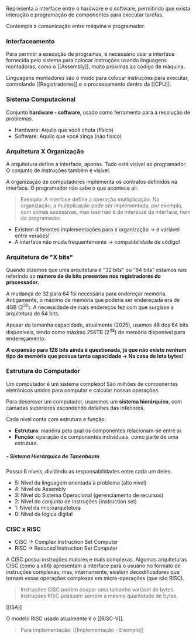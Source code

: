 Representa a interface entre o hardware e o software, permitindo que exista interação e programação de componentes para executar tarefas.

Contempla a comunicação entre máquina e programador.

### Interfaceamento
Para permitir a execução de programas, é necessário usar a interface fornecida pelo sistema para colocar instruções usando linguagens montadoras, como o [[Assembly]], muito próximas ao código de máquina.

Linguagens montadores são o modo para colocar instruções para executar, controlando [[Registradores]] e o processamento dentro da [[CPU]].

### Sistema Computacional
Conjunto **hardware - software**, usado como ferramenta para a resolução de problemas.

- Hardware: Aquilo que você chuta (físico)
- Software: Aquilo que você xinga (não físico)

### Arquitetura X Organização
A arquitetura define a interface, apenas. Tudo está visível ao programador. O conjunto de instruções também é visível.

A organização de computadores implementa os contratos definidos na interface. O programador não sabe o que acontece ali.

> Exemplo: A interface define a operação multiplicação. Na organização, a multiplicação pode ser implementada, por exemplo, com somas sucessivas, mas isso não é de interesse da interface, nem do programador.

- Existem diferentes implementações para a organização -> é variável entre versões!
- A interface não muda frequentemente -> compatibilidade de código!

### Arquitetura de "X bits"
Quando dizemos que uma arquitetura é "32 bits" ou "64 bits" estamos nos referindo ao **número de de bits presentes nos registradores do processador.**

A mudança de 32 para 64 foi necessária para endereçar memória. Antigamente, o máximo de memória que poderia ser endereçada era de 4GB ($2^{32}$). A necessidade de mais endereços fez com que surgisse a arquitetura de 64 bits. 

Apesar da tamanha capacidade, atualmente (2025), usamos 48 dos 64 bits disponíveis, tendo como máximo 256TB ($2^{48}$) de memória disponível para endereçamento.

**A expansão para 128 bits ainda é questionada, já que não existe nenhum tipo de memória que possua tanta capacidade -> Na casa de Iota bytes!**

### Estrutura do Computador
Um computador é um sistema complexo! São milhões de componentes eletrônicos unidos para computar e calcular nossas operações.

Para descrever um computador, usaremos um **sistema hierárquico**, com camadas superiores escondendo detalhes das inferiores. 

Cada nível conta com estrutura e função:
- **Estrutura**: maneira pela qual os componentes relacionam-se entre si.
- **Função**: operação de componentes individuais, como parte de uma estrutura.

##### - Sistema Hierárquico de Tanenbaum
Possui 6 níveis, dividindo as responsabilidades entre cada um deles.

- 5: Nível da linguagem orientada à problema (alto nível)
- 4: Nível de Assembly
- 3: Nível do Sistema Operacional (gerenciamento de recursos)
- 2: Nível do conjunto de instruções (instruction set)
- 1: Nível da microarquitetura 
- 0: Nível da lógica digital


### CISC x RISC
- CISC -> Complex Instruction Set Computer
- RISC -> Reduced Instruction Set Computer

A CISC possui instruções maiores e mais complexas. Algumas arquiteturas CISC (como a x86) apresentam a interface para o usuário no formato de instruções complexas, mas, internamente, existem decodificadores que tornam essas operações complexas em micro-operações (que são RISC).

>Instruções CISC podem ocupar uma tamanho variável de bytes.
>Instruções RISC possuem sempre a mesma quantidade de bytes.

[[ISA]]

O modelo RISC usado atualmente é o [[RISC-V]].

> Para implementação: [[Implementação - Exemplo]]




